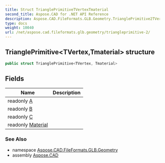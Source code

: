 ```yaml
---
title: Struct TrianglePrimitiveTVertexTmaterial
second_title: Aspose.CAD for .NET API Reference
description: Aspose.CAD.FileFormats.GLB.Geometry.TrianglePrimitive2TVertexTmaterial struct. 
type: docs
weight: 10040
url: /net/aspose.cad.fileformats.glb.geometry/triangleprimitive-2/
---
```

## TrianglePrimitive&lt;TVertex,Tmaterial&gt; structure

```csharp
public struct TrianglePrimitive<TVertex, Tmaterial>
```

## Fields

| Name | Description |
| --- | --- |
| readonly [A](../../aspose.cad.fileformats.glb.geometry/triangleprimitive-2/a/) |  |
| readonly [B](../../aspose.cad.fileformats.glb.geometry/triangleprimitive-2/b/) |  |
| readonly [C](../../aspose.cad.fileformats.glb.geometry/triangleprimitive-2/c/) |  |
| readonly [Material](../../aspose.cad.fileformats.glb.geometry/triangleprimitive-2/material/) |  |

### See Also

* namespace [Aspose.CAD.FileFormats.GLB.Geometry](../../aspose.cad.fileformats.glb.geometry/)
* assembly [Aspose.CAD](../../)


